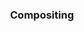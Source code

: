 ---
class: col-sm-6 col-md-4 grid-item photoshop
image: assets/images/portfolio/photoshop/compositing/001sm.jpg
link: discipline/photoshop_projects.html#compositing
focus: Compositing
name: After Industry
description: Building skills in photo compositing.

divid: "compositing"
title: <h3>Compositing</h3>
description_long: <p>These composites were produced for a Digital Imaging II course in Fall 2022. The first composite depicts a post-disaster landscape in greyscale with hope for the future. 	The second composite is an interpretation of Poe's "The Raven".</p>
imagelinks: 
  - /assets/images/portfolio/photoshop/compositing/001.jpg
  - /assets/images/portfolio/photoshop/compositing/002.jpg
images: 
  - /assets/images/portfolio/photoshop/compositing/001sm.jpg
  - /assets/images/portfolio/photoshop/compositing/002.jpg
foci: 
  - Photo selection
  - Selector tools
  - Image composition for story-telling
  - Blurs & Adjustments to create depth
---